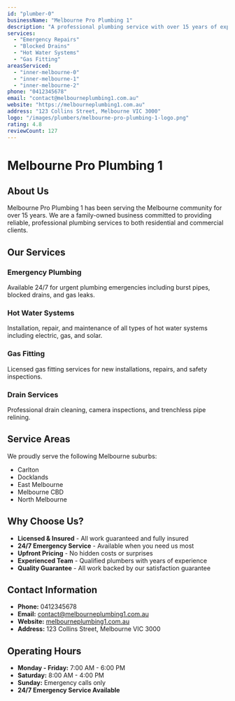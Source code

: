 ```yaml
---
id: "plumber-0"
businessName: "Melbourne Pro Plumbing 1"
description: "A professional plumbing service with over 15 years of experience serving Melbourne. We pride ourselves on quality workmanship and customer satisfaction."
services:
  - "Emergency Repairs"
  - "Blocked Drains"
  - "Hot Water Systems"
  - "Gas Fitting"
areasServiced:
  - "inner-melbourne-0"
  - "inner-melbourne-1"
  - "inner-melbourne-2"
phone: "0412345678"
email: "contact@melbourneplumbing1.com.au"
website: "https://melbourneplumbing1.com.au"
address: "123 Collins Street, Melbourne VIC 3000"
logo: "/images/plumbers/melbourne-pro-plumbing-1-logo.png"
rating: 4.8
reviewCount: 127
---
```


# Melbourne Pro Plumbing 1

## About Us

Melbourne Pro Plumbing 1 has been serving the Melbourne community for over 15 years. We are a family-owned business committed to providing reliable, professional plumbing services to both residential and commercial clients.

## Our Services

### Emergency Plumbing
Available 24/7 for urgent plumbing emergencies including burst pipes, blocked drains, and gas leaks.

### Hot Water Systems
Installation, repair, and maintenance of all types of hot water systems including electric, gas, and solar.

### Gas Fitting
Licensed gas fitting services for new installations, repairs, and safety inspections.

### Drain Services
Professional drain cleaning, camera inspections, and trenchless pipe relining.

## Service Areas

We proudly serve the following Melbourne suburbs:
- Carlton
- Docklands
- East Melbourne
- Melbourne CBD
- North Melbourne

## Why Choose Us?

- **Licensed & Insured** - All work guaranteed and fully insured
- **24/7 Emergency Service** - Available when you need us most
- **Upfront Pricing** - No hidden costs or surprises
- **Experienced Team** - Qualified plumbers with years of experience
- **Quality Guarantee** - All work backed by our satisfaction guarantee

## Contact Information

- **Phone:** 0412345678
- **Email:** contact@melbourneplumbing1.com.au
- **Website:** [melbourneplumbing1.com.au](https://melbourneplumbing1.com.au)
- **Address:** 123 Collins Street, Melbourne VIC 3000

## Operating Hours

- **Monday - Friday:** 7:00 AM - 6:00 PM
- **Saturday:** 8:00 AM - 4:00 PM
- **Sunday:** Emergency calls only
- **24/7 Emergency Service Available** 